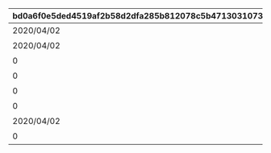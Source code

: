 |bd0a6f0e5ded4519af2b58d2dfa285b812078c5b471303107317480f02e52497|78440114421a73ec1ed24b228c6756cebde3827794996f27b9dce9037505fe5e|0fa676924620c9852a56957eaacc177e151229d77561352bf355d3a6a0c02fcd|6094d8f709d3d7f25b9da576e2f27c7ba329beab047611239181afbe7e873302|57b0c8b686011591dde924ae3fbb551af7732445fbb2c9306463aebf2b5b908a|b55d27430da1c19ac9ca12dc6cec9adfb1213b4605fe90103cf383e44f0854b9|496cae139af23f65abb050f5ac4e02acbdfbcc1de4f16ffdc34fc40ee97a7dfc|4d42070f36300d285b38c8b1bcfaa73aeac6a2d95a68e1f25dcd7dcdc1a3d377|090b4f5be39d4a9d504d3365fb02b687068a74311d5e6ee68eee002b019f3d64|
| --- | --- | --- | --- | --- | --- | --- | --- | --- |
|2020/04/02|2020/04/01 23:59:59|1002|1|0|1|4007001|2020/04/01|バトル オブ ランドソル|
|2020/04/02|2020/04/01 23:59:59|1002|0|1002001|2|0|2020/04/01|バトル オブ ランドソル|
|0|2020/04/01 23:59:59|1002|2|0|3|4007001|2020/04/01|バトル オブ ランドソル|
|0|2020/04/01 23:59:59|1002|0|0|4|4007002|2020/04/01|バトル オブ ランドソル|
|0|2020/04/01 23:59:59|1002|0|0|5|4007003|2020/04/01|バトル オブ ランドソル|
|0|2020/04/01 23:59:59|1002|0|0|6|4007004|2020/04/01|バトル オブ ランドソル|
|2020/04/02|2020/04/01 23:59:59|1002|0|0|7|0|2020/04/01|バトル オブ ランドソル|
|0|2020/04/08 23:59:59|1002|0|0|8|4007005|2020/04/02|バトル オブ ランドソル|